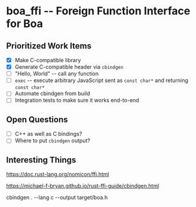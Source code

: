 # boa_ffi -- Foreign Function Interface for Boa

## Prioritized Work Items

- [x] Make C-compatible library
- [x] Generate C-compatible header via `cbindgen`
- [ ] "Hello, World" -- call any function
- [ ] `exec` -- execute arbitrary JavaScript sent as `const char*` and returning `const char*`
- [ ] Automate cbindgen from build
- [ ] Integration tests to make sure it works end-to-end

## Open Questions

- [ ] C++ as well as C bindings?
- [ ] Where to put `cbindgen` output?

## Interesting Things

https://doc.rust-lang.org/nomicon/ffi.html

https://michael-f-bryan.github.io/rust-ffi-guide/cbindgen.html

cbindgen . --lang c --output target/boa.h
